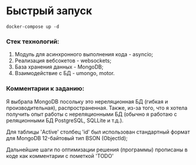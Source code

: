 # Быстрый запуск
```
docker-compose up -d
```

### Cтек технологий:
1. Модуль для асинхронного выполнения кода - asyncio;
2. Реализация вебсокетов - websockets;
3. База хранения данных - MongoDB;
4. Взаимодействие с БД - umongo, motor.


### Комментарии к заданию: 
Я выбрала MongoDB посольку это нереляционная БД (гибкая и производительная), 
распространенная. Также, из-за того, что я хотела получить опыт работы с нереляционными БД (обычно я работаю с реляционными БД PostgreSQL, SQLLite и т.д.).

Для таблицы 'Active' столбец 'id' был использован стандартный формат для MongoDB 12-байтовый тип BSON (ObjectId);
 
Дальнейшие шаги по оптимизации решения (программы) прописаны в коде как комментарии с пометкой 'TODO'
